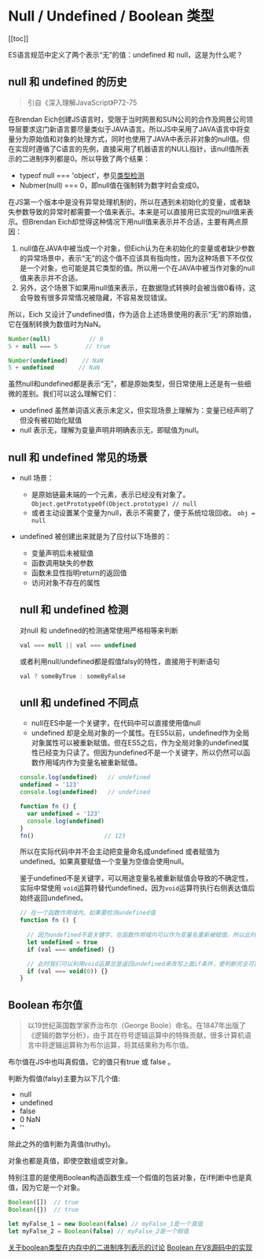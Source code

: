 # Null / Undefined / Boolean 类型

[[toc]]


ES语言规范中定义了两个表示“无”的值：undefined 和 null，这是为什么呢？

## null 和 undefined 的历史

> 引自《深入理解JavaScript》P72-75

在Brendan Eich创建JS语言时，受限于当时网景和SUN公司的合作及网景公司领导层要求这门新语言要尽量类似于JAVA语言。所以JS中采用了JAVA语言中将变量分为原始值和对象的处理方式，同时也使用了JAVA中表示非对象的null值。但在实现时遵循了C语言的先例，直接采用了机器语言的NULL指针，该null值所表示的二进制序列都是0。所以导致了两个结果：
- typeof null === 'object'，参见[类型检测](/ES/type-7-checking)
- Nubmer(null) === 0，即null值在强制转为数字时会变成0。

在JS第一个版本中是没有异常处理机制的，所以在遇到未初始化的变量，或者缺失参数导致的异常时都需要一个值来表示。本来是可以直接用已实现的null值来表示。但Brendan Eich却觉得这种情况下用null值来表示并不合适，主要有两点原因：
1. null值在JAVA中被当成一个对象，但Eich认为在未初始化的变量或者缺少参数的异常场景中，表示“无”的这个值不应该具有指向性，因为这种场景下不仅仅是一个对象，也可能是其它类型的值。所以用一个在JAVA中被当作对象的null值来表示并不合适。
1. 另外，这个场景下如果用null值来表示，在数据隐式转换时会被当做0看待，这会导致有很多异常情况被隐藏，不容易发现错误。

所以，Eich 又设计了undefined值，作为适合上述场景使用的表示“无”的原始值，它在强制转换为数值时为NaN。

```js
Number(null)           // 0
5 + null === 5        // true

Number(undefined)    // NaN
5 + undefined       // NaN
```

虽然null和undefined都是表示“无”，都是原始类型，但日常使用上还是有一些细微的差别。我们可以这么理解它们：

- undefined 虽然单词语义表示未定义，但实现场景上理解为：变量已经声明了但没有被初始化赋值
- null 表示无，理解为变量声明并明确表示无，即赋值为null。

## null 和 undefined 常见的场景

- null 场景：
  - 是原始链最未端的一个元素，表示已经没有对象了。`Object.getPrototypeOf(Object.prototype) // null`
  - 或者主动设置某个变量为null，表示不需要了，便于系统垃圾回收。 `obj = null`
- undefined 被创建出来就是为了应付以下场景的：
  - 变量声明后未被赋值
  - 函数调用缺失的参数
  - 函数未显性指明return的返回值
  - 访问对象不存在的属性

  ## null 和 undefined 检测

  对null 和 undefined的检测通常使用严格相等来判断
  ```js
  val === null || val === undefined
  ```
  或者利用null/undefined都是假值falsy的特性，直接用于判断语句
  ```js
  val ? someByTrue : someByFalse
  ```

  ## unll 和 undefined 不同点

  - null在ES中是一个关键字，在代码中可以直接使用值null
  - undefined 却是全局对象的一个属性。在ES5以前，undefined作为全局对象属性可以被重新赋值。但在ES5之后，作为全局对象的undefined属性已经变为只读了。但因为undefined不是一个关键字，所以仍然可以函数作用域内作为变量名被重新赋值。
  ```js
  console.log(undefined)   // undefined
  undefined = '123'
  console.log(undefined)   // undefined

  function fn () {
    var undefined = '123'
    console.log(undefined)
  }
  fn()                    // 123
  ```

  所以在实际代码中并不会主动把变量命名成undefined 或者赋值为undefined。如果真要赋值一个变量为空值会使用null。

  鉴于undefined不是关键字，可以用途变量名被重新赋值会导致的不确定性，实际中常使用 `void`运算符替代undefined，因为`void`运算符执行右侧表达值后始终返回undefined。

  ```js
  // 在一个函数作用域内，如果要检测undefined值
  function fn () {
    
    // 因为undefined不是关键字，在函数作用域内可以作为变量名重新被赋值，所以此时if语句的表达式判断并不可靠
    let undefined = true
    if (val === undefined) {}

    // 此时我们可以利用void运算总是返回undefined来改写上面if条件，使判断完全可靠
    if (val === void(0)) {}
  }
  ```

## Boolean 布尔值

> 以19世纪英国数学家乔治布尔（George Boole）命名。在1847年出版了《逻辑的数学分析》，由于其在符号逻辑运算中的特殊贡献，很多计算机语言中将逻辑运算称为布尔运算，将其结果称为布尔值。

布尔值在JS中也叫真假值，它的值只有true 或 false 。

判断为假值(falsy)主要为以下几个值:
- null
- undefined
- false
- 0  NaN
- ''

除此之外的值判断为真值(truthy)。

对象也都是真值，即使空数组或空对象。

特别注意的是使用Boolean构造函数生成一个假值的包装对象，在if判断中也是真值，因为它是一个对象。
```js
Boolean([])  // true
Boolean({})  // true

let myFalse_1 = new Boolean(false) // myFalse_1是一个真值
let myFalse_2 = Boolean(false) // myFalse_2是一个假值
```

[关于boolean类型在内存中的二进制序列表示的讨论](https://www.jianshu.com/p/2f663dc820d0)
[Boolean 在V8源码中的实现](https://zhuanlan.zhihu.com/p/115392447)